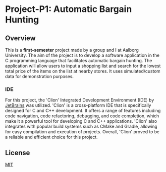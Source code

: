 # Project-P1: Automatic Bargain Hunting

## Overview
This is a **first-semester** project made by a group and I at Aalborg University. The aim of the project is to develop a software application in the C programming language that facilitates automatic bargain hunting. The application will allow users to input a shopping list and search for the lowest total price of the items on the list at nearby stores. It uses simulated/custom data for demonstration purposes.

### IDE
For this project, the 'Clion' Integrated Development Environment (IDE) by [JetBrains](https://www.jetbrains.com/) was utilized. 'Clion' is a cross-platform IDE that is specifically designed for C and C++ development. It offers a range of features including code navigation, code refactoring, debugging, and code completion, which make it a powerful tool for developing C and C++ applications. 'Clion' also integrates with popular build systems such as CMake and Gradle, allowing for easy compilation and execution of projects. Overall, 'Clion' proved to be a reliable and efficient choice for this project.

## License

[MIT](https://choosealicense.com/licenses/mit/)
